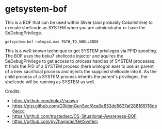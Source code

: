 # getsystem-bof

This is a BOF that can be used within Sliver (and probably Cobaltstrike) to execute shellcode as SYSTEM when you are administrator or have the SeDebugPrivilege.

```
getsystem-bof notepad.exe PATH_TO_SHELLCODE
```

This is a well-known technique to get SYSTEM privileges via PPID spoofing. The BOF uses the boku7 shellcode injector and aquires the SeDebugPrivilege to get access to process handles of SYSTEM processes. It finds the PID of a SYSTEM process (here winlogon.exe) to use as parent of a new sacrificial process and injects the supplied shellocde into it. As the child process of a SYSTEM process inherits the parent's privileges, the shellcode will be running as SYSTEM as well.

Credits:
* https://github.com/boku7/spawn
* https://gist.github.com/G0ldenGunSec/8ca0e853dd5637af2881697f8de6aecc
* https://github.com/trustedsec/CS-Situational-Awareness-BOF
* https://github.com/py7hagoras/GetSystem 